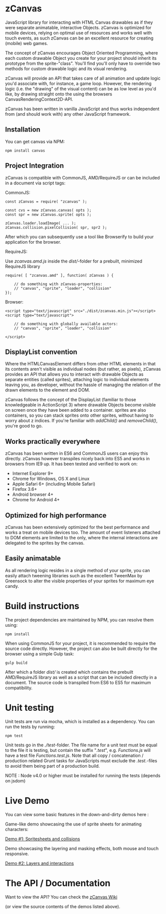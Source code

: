 zCanvas
=======

JavaScript library for interacting with HTML Canvas drawables as if they were separate animatable, interactive Objects.
zCanvas is optimized for mobile devices, relying on optimal use of resources and works well with touch events, as such
zCanvas can be an excellent resource for creating (mobile) web games.

The concept of zCanvas encourages Object Oriented Programming, where each custom drawable Object you create for your
project should inherit its prototype from the sprite-"class". You'll find you'll only have to override two methods
for custom drawable logic and its visual rendering.

zCanvas will provide an API that takes care of all animation and update logic you'd associate with, for instance, a game
loop. However, the rendering logic (i.e. the "drawing" of the visual content) can be as low level as you'd like, by
drawing straight onto the <canvas> using the browsers CanvasRenderingContext2D-API.

zCanvas has been written in vanilla JavaScript and thus works independent from (and should work with) any other
JavaScript framework.

## Installation

You can get canvas via NPM:

    npm install canvas
    
## Project Integration

zCanvas is compatible with CommonJS, AMD/RequireJS or can be included in a document via script tags:

CommonJS:

    const zCanvas = require( "zcanvas" );
    
    const cvs = new zCanvas.canvas( opts );
    const spr = new zCanvas.sprite( opts );
    
    zCanvas.loader.loadImage( ... );
    zCanvas.collision.pixelCollision( spr, spr2 );
    
After which you can subsequently use a tool like Browserify to build your application for the browser.

RequireJS:

Use _zcanvas.amd.js_ inside the _dist/_-folder for a prebuilt, minimized RequireJS library

    require( [ "zcanvas.amd" ], function( zCanvas ) {
    
        // do something with zCanvas-properties:
        // "canvas", "sprite", "loader", "collision"      
    });

Browser:

    <script type="text/javascript" src="./dist/zcanvas.min.js"></script>
    <script type="text/javascript">
    
        // do something with globally available actors:
        // "canvas", "sprite", "loader", "collision"
    
    </script>

DisplayList convention
----------------------

Where the HTMLCanvasElement differs from other HTML elements in that its contents aren't visible as individual nodes (but rather, as pixels), zCanvas
provides an API that allows you to interact with drawable Objects as separate entities (called sprites), attaching logic to individual
elements leaving you, as developer, without the hassle of managing the relation of the drawn elements to the <canvas> element and DOM.

zCanvas follows the concept of the DisplayList (familiar to those knowledgeable in ActionScript 3) where drawable Objects
become visible on screen once they have been added to a container. sprites are also containers, so you can stack sprites
onto other sprites, without having to worry about z indices. If you're familiar with _addChild()_ and _removeChild()_, you're good to go.

Works practically everywhere
----------------------------

zCanvas has been written in ES6 and CommonJS users can enjoy this directly. zCanvas however
transpiles nicely back into ES5 and works in browsers from IE9 up. It has been tested and
verified to work on:

 * Internet Explorer 9+
 * Chrome for Windows, OS X and Linux
 * Apple Safari 6+ (including Mobile Safari)
 * Firefox 3.6+
 * Android browser 4+
 * Chrome for Android 4+

Optimized for high performance
------------------------------

zCanvas has been extensively optimized for the best performance and works a treat on mobile devices too. The amount of
event listeners attached to DOM elements are limited to the <canvas> only, where the internal interactions are delegated
to the sprites by the canvas.

Easily animatable
-----------------

As all rendering logic resides in a single method of your sprite, you can easily attach tweening libraries such as
the excellent TweenMax by Greensock to alter the visible properties of your sprites for maximum eye candy.

Build instructions
==================

The project dependencies are maintained by NPM, you can resolve them using:

    npm install

When using CommonJS for your project, it is recommended to require the source code directly. However, the project
can also be built directly for the browser using a simple Gulp task:

    gulp build
    
After which a folder _dist/_ is created which contains the prebuilt AMD/RequireJS library as well as a script
that can be included directly in a document. The source code is transpiled from ES6 to ES5 for maximum compatibility.

Unit testing
============

Unit tests are run via mocha, which is installed as a dependency. You can run the tests by running:

    npm test
    
Unit tests go in the _./test_-folder. The file name for a unit test must be equal to the file it is testing, but contain
the suffix "_.test_", e.g. _Functions.js_ will have a test file _Functions.test.js_. Note that all copy / concatenation /
production related Grunt tasks for JavaScripts must exclude the _.test._-files to avoid them being part of a production build.

NOTE : Node v4.0 or higher must be installed for running the tests (depends on jsdom)

Live Demo
=========

You can view some basic features in the down-and-dirty demos here :

Game-like demo showcasing the use of sprite sheets for animating characters:

[Demo #1: Spritesheets and collisions](https://rawgithub.com/igorski/canvas/master/examples/demo1.html)

Demo showcasing the layering and masking effects, both mouse and touch responsive.

[Demo #2: Layers and interactions](https://rawgithub.com/igorski/canvas/master/examples/demo2.html)

The API / Documentation
=======================

Want to view the API? You can check the [zCanvas Wiki](https://github.com/igorski/zcanvas/wiki)

(or view the source contents of the demos listed above).
